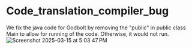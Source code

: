 ﻿# Code_translation_compiler_bug
We fix the java code for Godbolt by removing the "public" in public class Main to allow for running of the code. Otherwise, it would not run. 
![Screenshot 2025-03-15 at 5 03 47 PM](https://github.com/user-attachments/assets/32360abc-9412-48c1-af2e-0a6c302f3396)

